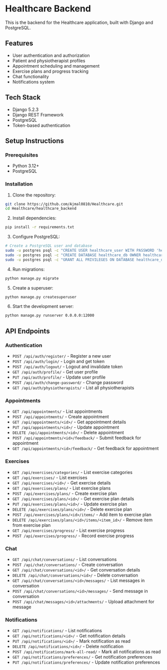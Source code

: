 # Healthcare Backend

This is the backend for the Healthcare application, built with Django and PostgreSQL.

## Features

- User authentication and authorization
- Patient and physiotherapist profiles
- Appointment scheduling and management
- Exercise plans and progress tracking
- Chat functionality
- Notifications system

## Tech Stack

- Django 5.2.3
- Django REST Framework
- PostgreSQL
- Token-based authentication

## Setup Instructions

### Prerequisites

- Python 3.12+
- PostgreSQL

### Installation

1. Clone the repository:
```bash
git clone https://github.com/Ajmal0810/Healthcare.git
cd Healthcare/healthcare_backend
```

2. Install dependencies:
```bash
pip install -r requirements.txt
```

3. Configure PostgreSQL:
```bash
# Create a PostgreSQL user and database
sudo -u postgres psql -c "CREATE USER healthcare_user WITH PASSWORD 'healthcare_password';"
sudo -u postgres psql -c "CREATE DATABASE healthcare_db OWNER healthcare_user;"
sudo -u postgres psql -c "GRANT ALL PRIVILEGES ON DATABASE healthcare_db TO healthcare_user;"
```

4. Run migrations:
```bash
python manage.py migrate
```

5. Create a superuser:
```bash
python manage.py createsuperuser
```

6. Start the development server:
```bash
python manage.py runserver 0.0.0.0:12000
```

## API Endpoints

### Authentication
- `POST /api/auth/register/` - Register a new user
- `POST /api/auth/login/` - Login and get token
- `POST /api/auth/logout/` - Logout and invalidate token
- `GET /api/auth/profile/` - Get user profile
- `PUT /api/auth/profile/` - Update user profile
- `POST /api/auth/change-password/` - Change password
- `GET /api/auth/physiotherapists/` - List all physiotherapists

### Appointments
- `GET /api/appointments/` - List appointments
- `POST /api/appointments/` - Create appointment
- `GET /api/appointments/<id>/` - Get appointment details
- `PUT /api/appointments/<id>/` - Update appointment
- `DELETE /api/appointments/<id>/` - Delete appointment
- `POST /api/appointments/<id>/feedback/` - Submit feedback for appointment
- `GET /api/appointments/<id>/feedback/` - Get feedback for appointment

### Exercises
- `GET /api/exercises/categories/` - List exercise categories
- `GET /api/exercises/` - List exercises
- `GET /api/exercises/<id>/` - Get exercise details
- `GET /api/exercises/plans/` - List exercise plans
- `POST /api/exercises/plans/` - Create exercise plan
- `GET /api/exercises/plans/<id>/` - Get exercise plan details
- `PUT /api/exercises/plans/<id>/` - Update exercise plan
- `DELETE /api/exercises/plans/<id>/` - Delete exercise plan
- `POST /api/exercises/plans/<id>/items/` - Add item to exercise plan
- `DELETE /api/exercises/plans/<id>/items/<item_id>/` - Remove item from exercise plan
- `GET /api/exercises/progress/` - List exercise progress
- `POST /api/exercises/progress/` - Record exercise progress

### Chat
- `GET /api/chat/conversations/` - List conversations
- `POST /api/chat/conversations/` - Create conversation
- `GET /api/chat/conversations/<id>/` - Get conversation details
- `DELETE /api/chat/conversations/<id>/` - Delete conversation
- `GET /api/chat/conversations/<id>/messages/` - List messages in conversation
- `POST /api/chat/conversations/<id>/messages/` - Send message in conversation
- `POST /api/chat/messages/<id>/attachments/` - Upload attachment for message

### Notifications
- `GET /api/notifications/` - List notifications
- `GET /api/notifications/<id>/` - Get notification details
- `PUT /api/notifications/<id>/` - Mark notification as read
- `DELETE /api/notifications/<id>/` - Delete notification
- `POST /api/notifications/mark-all-read/` - Mark all notifications as read
- `GET /api/notifications/preferences/` - Get notification preferences
- `PUT /api/notifications/preferences/` - Update notification preferences